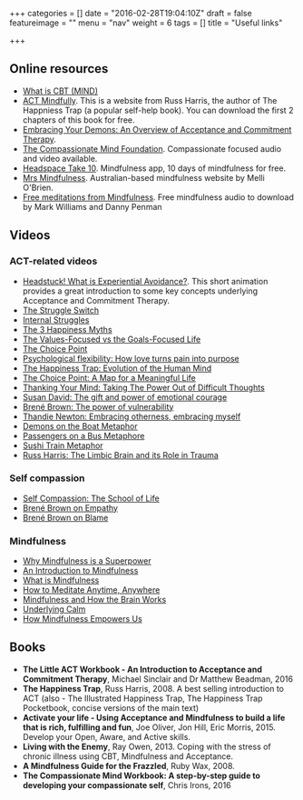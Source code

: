 +++
categories = []
date = "2016-02-28T19:04:10Z"
draft = false
featureimage = ""
menu = "nav"
weight = 6
tags = []
title = "Useful links"

+++

## Online resources

* [What is CBT 
(MIND)](http://www.mind.org.uk/information-support/drugs-and-treatments/cognitive-behavioural-therapy-cbt/#.VttCEFuLSVM)
* [ACT Mindfully](http://www.actmindfully.com.au/free_resources). This is a 
website from Russ Harris, the author of The Happniess Trap (a popular 
self-help book). You can download the first 2 chapters of this book
for free.
* [Embracing Your Demons: An Overview of Acceptance and Commitment Therapy](https://www.actmindfully.com.au/upimages/Dr_Russ_Harris_-_A_Non-technical_Overview_of_ACT.pdf).
* [The Compassionate Mind Foundation](https://compassionatemind.co.uk/).
Compassionate focused audio and video available.
* [Headspace Take 10](https://www.headspace.com). Mindfulness app, 10 days of 
mindfulness for free.
* [Mrs Mindfulness](https://mrsmindfulness.com/). Australian-based mindfulness 
website by Melli O'Brien.
* [Free meditations from
Mindfulness](http://franticworld.com/free-meditations-from-mindfulness/). Free
mindfulness audio to download by Mark Williams and Danny Penman

## Videos

### ACT-related videos

* [Headstuck! What is Experiential 
Avoidance?](https://www.youtube.com/watch?v=C-ZuqeyxULM). This short animation 
provides a great introduction to some key concepts underlying Acceptance and 
Commitment Therapy.
* [The Struggle Switch](https://www.youtube.com/watch?v=rCp1l16GCXI)
* [Internal Struggles](https://www.youtube.com/watch?v=dz_nexLqY_8)
* [The 3 Happiness Myths](https://www.youtube.com/watch?v=93LFNtcR1Ok)
* [The Values-Focused vs the Goals-Focused 
Life](https://www.youtube.com/watch?v=eiPxLpYlw4I)
* [The Choice Point](https://www.youtube.com/watch?v=bSpPgL3VaHI)
* [Psychological flexibility: How love turns pain into purpose](https://www.youtube.com/watch?v=o79_gmO5ppg)
* [The Happiness Trap: Evolution of the Human Mind](https://www.youtube.com/watch?v=kv6HkipQcfA)
* [The Choice Point: A Map for a Meaningful Life](https://www.youtube.com/watch?v=OV15x8LvwAQ)
* [Thanking Your Mind: Taking The Power Out of Difficult Thoughts](https://www.youtube.com/watch?v=206WtwEyqzg)
* [Susan David: The gift and power of emotional courage](https://www.ted.com/talks/susan_david_the_gift_and_power_of_emotional_courage)
* [Brené Brown: The power of vulnerability](https://www.ted.com/talks/brene_brown_on_vulnerability)
* [Thandie Newton: Embracing otherness, embracing myself](https://www.ted.com/talks/thandie_newton_embracing_otherness_embracing_myself)
* [Demons on the Boat Metaphor](https://www.youtube.com/watch?v=z-wyaP6xXwE)
* [Passengers on a Bus Metaphore](https://www.youtube.com/watch?v=Z29ptSuoWRc)
* [Sushi Train Metaphor](https://www.youtube.com/watch?v=tzUoXJVI0wo)
* [Russ Harris: The Limbic Brain and its Role in Trauma](https://www.youtube.com/watch?v=VExjWHx2R1E)

### Self compassion

* [Self Compassion: The School of 
Life](https://www.youtube.com/watch?v=-kfUE41-JFw)
* [Brené Brown on Empathy](https://www.youtube.com/watch?v=1Evwgu369Jw)
* [Brené Brown on Blame](https://www.youtube.com/watch?v=RZWf2_2L2v8)

### Mindfulness

* [Why Mindfulness is a 
Superpower](https://www.youtube.com/watch?v=w6T02g5hnT4)
* [An Introduction to 
Mindfulness](http://mrsmindfulness.com/what-is-mindfulness/)
* [What is Mindfulness](https://www.youtube.com/watch?v=HmEo6RI4Wvs)
* [How to Meditate Anytime, 
Anywhere](http://www.huffingtonpost.com/entry/a-tibetan-buddhist-masters-simple-guide-to-meditation_us_57850a79e4b07c356cfe8158)
* [Mindfulness and How the Brain 
Works](https://www.youtube.com/watch?v=aNCB1MZDgQA)
* [Underlying Calm](https://www.youtube.com/watch?v=F0WYFXxhPGY)
* [How Mindfulness Empowers Us](https://www.youtube.com/watch?v=vzKryaN44ss)

## Books

* **The Little ACT Workbook - An Introduction to Acceptance and Commitment Therapy**, Michael
Sinclair and Dr Matthew Beadman, 2016
* **The Happiness Trap**, Russ Harris, 2008. A best selling introduction to ACT (also - The
Illustrated Happiness Trap, The Happiness Trap Pocketbook, concise versions of the main text)
* **Activate your life - Using Acceptance and Mindfulness to build a life that is rich, fulfilling and
fun**, Joe Oliver, Jon Hill, Eric Morris, 2015. Develop your Open, Aware, and Active skills.
* **Living with the Enemy**, Ray Owen, 2013. Coping with the stress of chronic illness using CBT,
Mindfulness and Acceptance.
* **A Mindfulness Guide for the Frazzled**, Ruby Wax, 2008.
* **The Compassionate Mind Workbook: A step-by-step guide to developing your 
compassionate self**, Chris Irons, 2016

